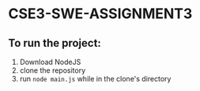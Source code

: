 # CSE3-SWE-ASSIGNMENT3

## To run the project:
1. Download NodeJS
2. clone the repository
3. run `node main.js` while in the clone's directory
